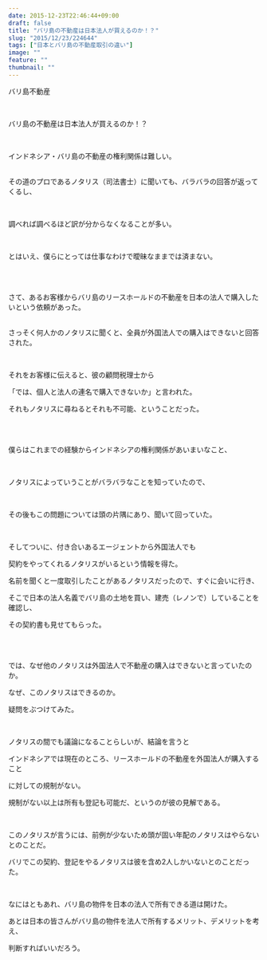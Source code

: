 ```yaml
---
date: 2015-12-23T22:46:44+09:00
draft: false
title: "バリ島の不動産は日本法人が買えるのか！？"
slug: "2015/12/23/224644"
tags: ["日本とバリ島の不動産取引の違い"]
image: ""
feature: ""
thumbnail: ""
---
```

<p>バリ島不動産</p><br/><p>バリ島の不動産は日本法人が買えるのか！？</p><br/><p>インドネシア・バリ島の不動産の権利関係は難しい。</p><p><br/>その道のプロであるノタリス（司法書士）に聞いても、バラバラの回答が返ってくるし、</p><br/><p>調べれば調べるほど訳が分からなくなることが多い。</p><br/><p>とはいえ、僕らにとっては仕事なわけで曖昧なままでは済まない。</p><br/><br/><p>さて、あるお客様からバリ島のリースホールドの不動産を日本の法人で購入したいという依頼があった。</p><p><br/>さっそく何人かのノタリスに聞くと、全員が外国法人での購入はできないと回答された。</p><br/><p>それをお客様に伝えると、彼の顧問税理士から<br/></p><p>「では、個人と法人の連名で購入できないか」と言われた。<br/></p><p>それもノタリスに尋ねるとそれも不可能、ということだった。</p><br/><br/><p>僕らはこれまでの経験からインドネシアの権利関係があいまいなこと、</p><br/><p>ノタリスによっていうことがバラバラなことを知っていたので、</p><br/><p>その後もこの問題については頭の片隅にあり、聞いて回っていた。</p><br/><p>そしてついに、付き合いあるエージェントから外国法人でも<br/></p><p>契約をやってくれるノタリスがいるという情報を得た。<br/></p><p>名前を聞くと一度取引したことがあるノタリスだったので、すぐに会いに行き、<br/></p><p>そこで日本の法人名義でバリ島の土地を買い、建売（レノンで）していることを確認し、<br/></p><p>その契約書も見せてもらった。</p><br/><br/><p>では、なぜ他のノタリスは外国法人で不動産の購入はできないと言っていたのか。<br/></p><p>なぜ、このノタリスはできるのか。<br/></p><p>疑問をぶつけてみた。</p><br/><p>ノタリスの間でも議論になることらしいが、結論を言うと<br/></p><p>インドネシアでは現在のところ、リースホールドの不動産を外国法人が購入すること<br/></p><p>に対しての規制がない。<br/></p><p>規制がない以上は所有も登記も可能だ、というのが彼の見解である。</p><br/><p>このノタリスが言うには、前例が少ないため頭が固い年配のノタリスはやらないとのことだ。<br/></p><p>バリでこの契約、登記をやるノタリスは彼を含め2人しかいないとのことだった。<br/></p><br/><p>なにはともあれ、バリ島の物件を日本の法人で所有できる道は開けた。<br/></p><p>あとは日本の皆さんがバリ島の物件を法人で所有するメリット、デメリットを考え、<br/></p><p>判断すればいいだろう。</p><p><br/></p>

